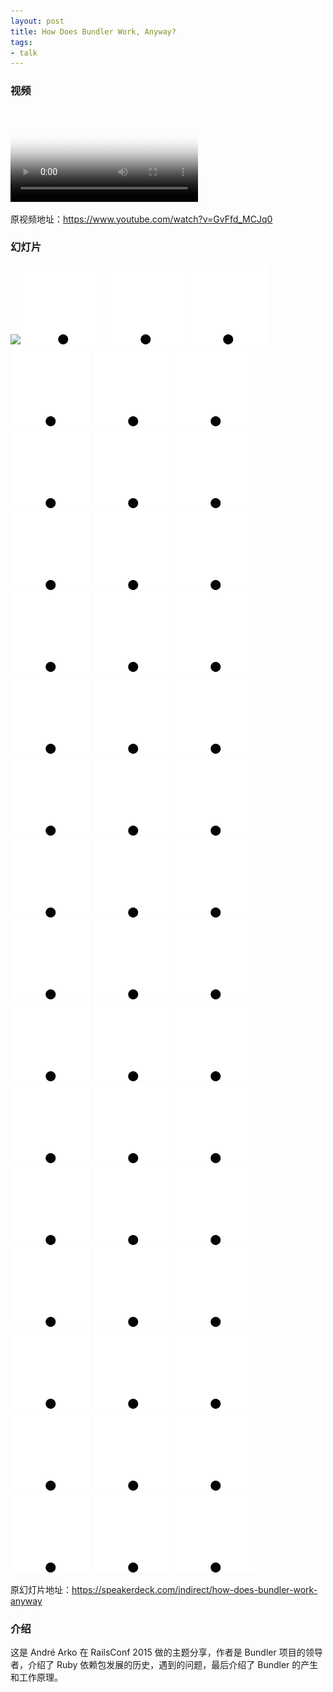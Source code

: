 ```yaml
---
layout: post
title: How Does Bundler Work, Anyway?
tags:
- talk
---
```


### 视频

<video class="video" poster="/assets/How-Does-Bundler-Work-Anyway/poster.jpg" preload controls>
  <source src="/assets/How-Does-Bundler-Work-Anyway/video.webm" type="video/webm">
  <source src="/assets/How-Does-Bundler-Work-Anyway/video.mp4" type="video/mp4">
</video>

原视频地址：<https://www.youtube.com/watch?v=GvFfd_MCJq0>

### 幻灯片

<div class="slideshow">
  <img src="/assets/Keith-and-Mario-Guide-to-Continuous-Deployment-with-Rails/slide_0.jpg">
  <img src="/img/loading.gif" class="lazy" data-src="/assets/How-Does-Bundler-Work-Anyway/slide_1.jpg">
  <img src="/img/loading.gif" class="lazy" data-src="/assets/How-Does-Bundler-Work-Anyway/slide_2.jpg">
  <img src="/img/loading.gif" class="lazy" data-src="/assets/How-Does-Bundler-Work-Anyway/slide_3.jpg">
  <img src="/img/loading.gif" class="lazy" data-src="/assets/How-Does-Bundler-Work-Anyway/slide_4.jpg">
  <img src="/img/loading.gif" class="lazy" data-src="/assets/How-Does-Bundler-Work-Anyway/slide_5.jpg">
  <img src="/img/loading.gif" class="lazy" data-src="/assets/How-Does-Bundler-Work-Anyway/slide_6.jpg">
  <img src="/img/loading.gif" class="lazy" data-src="/assets/How-Does-Bundler-Work-Anyway/slide_7.jpg">
  <img src="/img/loading.gif" class="lazy" data-src="/assets/How-Does-Bundler-Work-Anyway/slide_8.jpg">
  <img src="/img/loading.gif" class="lazy" data-src="/assets/How-Does-Bundler-Work-Anyway/slide_9.jpg">
  <img src="/img/loading.gif" class="lazy" data-src="/assets/How-Does-Bundler-Work-Anyway/slide_10.jpg">
  <img src="/img/loading.gif" class="lazy" data-src="/assets/How-Does-Bundler-Work-Anyway/slide_11.jpg">
  <img src="/img/loading.gif" class="lazy" data-src="/assets/How-Does-Bundler-Work-Anyway/slide_12.jpg">
  <img src="/img/loading.gif" class="lazy" data-src="/assets/How-Does-Bundler-Work-Anyway/slide_13.jpg">
  <img src="/img/loading.gif" class="lazy" data-src="/assets/How-Does-Bundler-Work-Anyway/slide_14.jpg">
  <img src="/img/loading.gif" class="lazy" data-src="/assets/How-Does-Bundler-Work-Anyway/slide_15.jpg">
  <img src="/img/loading.gif" class="lazy" data-src="/assets/How-Does-Bundler-Work-Anyway/slide_16.jpg">
  <img src="/img/loading.gif" class="lazy" data-src="/assets/How-Does-Bundler-Work-Anyway/slide_17.jpg">
  <img src="/img/loading.gif" class="lazy" data-src="/assets/How-Does-Bundler-Work-Anyway/slide_18.jpg">
  <img src="/img/loading.gif" class="lazy" data-src="/assets/How-Does-Bundler-Work-Anyway/slide_19.jpg">
  <img src="/img/loading.gif" class="lazy" data-src="/assets/How-Does-Bundler-Work-Anyway/slide_20.jpg">
  <img src="/img/loading.gif" class="lazy" data-src="/assets/How-Does-Bundler-Work-Anyway/slide_21.jpg">
  <img src="/img/loading.gif" class="lazy" data-src="/assets/How-Does-Bundler-Work-Anyway/slide_22.jpg">
  <img src="/img/loading.gif" class="lazy" data-src="/assets/How-Does-Bundler-Work-Anyway/slide_23.jpg">
  <img src="/img/loading.gif" class="lazy" data-src="/assets/How-Does-Bundler-Work-Anyway/slide_24.jpg">
  <img src="/img/loading.gif" class="lazy" data-src="/assets/How-Does-Bundler-Work-Anyway/slide_25.jpg">
  <img src="/img/loading.gif" class="lazy" data-src="/assets/How-Does-Bundler-Work-Anyway/slide_26.jpg">
  <img src="/img/loading.gif" class="lazy" data-src="/assets/How-Does-Bundler-Work-Anyway/slide_27.jpg">
  <img src="/img/loading.gif" class="lazy" data-src="/assets/How-Does-Bundler-Work-Anyway/slide_28.jpg">
  <img src="/img/loading.gif" class="lazy" data-src="/assets/How-Does-Bundler-Work-Anyway/slide_29.jpg">
  <img src="/img/loading.gif" class="lazy" data-src="/assets/How-Does-Bundler-Work-Anyway/slide_30.jpg">
  <img src="/img/loading.gif" class="lazy" data-src="/assets/How-Does-Bundler-Work-Anyway/slide_31.jpg">
  <img src="/img/loading.gif" class="lazy" data-src="/assets/How-Does-Bundler-Work-Anyway/slide_32.jpg">
  <img src="/img/loading.gif" class="lazy" data-src="/assets/How-Does-Bundler-Work-Anyway/slide_33.jpg">
  <img src="/img/loading.gif" class="lazy" data-src="/assets/How-Does-Bundler-Work-Anyway/slide_34.jpg">
  <img src="/img/loading.gif" class="lazy" data-src="/assets/How-Does-Bundler-Work-Anyway/slide_35.jpg">
  <img src="/img/loading.gif" class="lazy" data-src="/assets/How-Does-Bundler-Work-Anyway/slide_36.jpg">
  <img src="/img/loading.gif" class="lazy" data-src="/assets/How-Does-Bundler-Work-Anyway/slide_37.jpg">
  <img src="/img/loading.gif" class="lazy" data-src="/assets/How-Does-Bundler-Work-Anyway/slide_38.jpg">
  <img src="/img/loading.gif" class="lazy" data-src="/assets/How-Does-Bundler-Work-Anyway/slide_39.jpg">
  <img src="/img/loading.gif" class="lazy" data-src="/assets/How-Does-Bundler-Work-Anyway/slide_40.jpg">
  <img src="/img/loading.gif" class="lazy" data-src="/assets/How-Does-Bundler-Work-Anyway/slide_41.jpg">
  <img src="/img/loading.gif" class="lazy" data-src="/assets/How-Does-Bundler-Work-Anyway/slide_42.jpg">
  <img src="/img/loading.gif" class="lazy" data-src="/assets/How-Does-Bundler-Work-Anyway/slide_43.jpg">
  <img src="/img/loading.gif" class="lazy" data-src="/assets/How-Does-Bundler-Work-Anyway/slide_44.jpg">
  <img src="/img/loading.gif" class="lazy" data-src="/assets/How-Does-Bundler-Work-Anyway/slide_45.jpg">
  <img src="/img/loading.gif" class="lazy" data-src="/assets/How-Does-Bundler-Work-Anyway/slide_46.jpg">
  <img src="/img/loading.gif" class="lazy" data-src="/assets/How-Does-Bundler-Work-Anyway/slide_47.jpg">
  <img src="/img/loading.gif" class="lazy" data-src="/assets/How-Does-Bundler-Work-Anyway/slide_48.jpg">
</div>

原幻灯片地址：<https://speakerdeck.com/indirect/how-does-bundler-work-anyway>

### 介绍

这是 André Arko 在 RailsConf 2015
做的主题分享，作者是 Bundler 项目的领导者，介绍了 Ruby
依赖包发展的历史，遇到的问题，最后介绍了 Bundler 的产生和工作原理。
